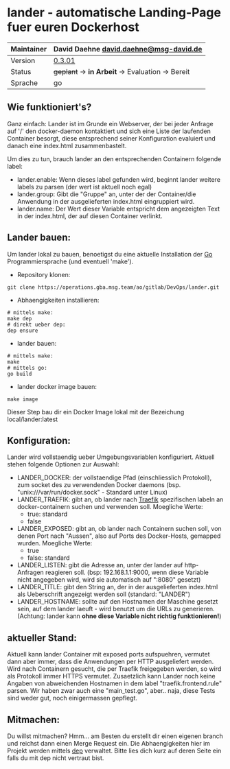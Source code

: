 # lander - automatische Landing-Page fuer euren Dockerhost

|Maintainer| David Daehne <david.daehne@msg-david.de>|
|---|---|
|Version|[0.3.01](https://operations.gba.msg.team/ao/gitlab/DevOps/lander/tags)|
|Status|~~geplant~~ -> **in Arbeit** -> Evaluation -> Bereit|
|Sprache|go|

## Wie funktioniert's?
Ganz einfach: Lander ist im Grunde ein Webserver, der bei jeder Anfrage auf '/' den docker-daemon kontaktiert und sich eine Liste der laufenden Container besorgt, 
diese entsprechend seiner Konfiguration evaluiert und danach eine index.html zusammenbastelt.

Um dies zu tun, brauch lander an den entsprechenden Containern folgende label:
- lander.enable: Wenn dieses label gefunden wird, beginnt lander weitere labels zu parsen (der wert ist aktuell noch egal)
- lander.group: Gibt die "Gruppe" an, unter der der Container/die Anwendung in der ausgelieferten index.html eingruppiert wird.
- lander.name: Der Wert dieser Variable entspricht dem angezeigten Text in der index.html, der auf diesen Container verlinkt.

## Lander bauen:
Um lander lokal zu bauen, benoetigst du eine aktuelle Installation der [Go](https://golang.org) Programmiersprache (und eventuell 'make').

- Repository klonen:
```
git clone https://operations.gba.msg.team/ao/gitlab/DevOps/lander.git
```

- Abhaengigkeiten installieren:
```
# mittels make:
make dep
# direkt ueber dep:
dep ensure
```

- lander bauen:
```
# mittels make: 
make
# mittels go:
go build
```

- lander docker image bauen:
```
make image
```
Dieser Step bau dir ein Docker Image lokal mit der Bezeichung local/lander:latest

## Konfiguration:
Lander wird vollstaendig ueber Umgebungsvariablen konfiguriert. Aktuell stehen folgende Optionen zur Auswahl:

- LANDER_DOCKER: der vollstaendige Pfad (einschliesslich Protokoll), zum socket des zu verwendenden Docker daemons (bsp. "unix:///var/run/docker.sock" - Standard unter Linux)
- LANDER_TRAEFIK: gibt an, ob lander nach [Traefik](https://traefik.io/) spezifischen labeln an docker-containern suchen und verwenden soll. Moegliche Werte:
    - true: standard
    - false
- LANDER_EXPOSED: gibt an, ob lander nach Containern suchen soll, von denen Port nach "Aussen", also auf Ports des Docker-Hosts, gemapped wurden. Moegliche Werte:
    - true
    - false: standard
- LANDER_LISTEN: gibt die Adresse an, unter der lander auf http-Anfragen reagieren soll. (bsp: 192.168.1.1:9000, wenn diese Variable nicht angegeben wird, wird sie automatisch auf ":8080" gesetzt)
- LANDER_TITLE: gibt den String an, der in der ausgelieferten index.html als Ueberschrift angezeigt werden soll (standard: "LANDER")
- LANDER_HOSTNAME: sollte auf den Hostnamen der Maschine gesetzt sein, auf dem lander laeuft - wird benutzt um die URLs zu generieren. (Achtung: lander kann **ohne diese Variable nicht richtig funktionieren!**)

## aktueller Stand:
Aktuell kann lander Container mit exposed ports aufspuehren, vermutet dann aber immer, dass die Anwendungen per HTTP ausgeliefert werden. Wird nach Containern gesucht, die per Traefik freigegeben werden, so 
wird als Protokoll immer HTTPS vermutet. Zusaetzlich kann Lander noch keine Angaben von abweichenden Hostnamen in dem label "traefik.frontend.rule" parsen.
Wir haben zwar auch eine "main_test.go", aber.. naja, diese Tests sind weder gut, noch einigermassen gepflegt.

## Mitmachen:
Du willst mitmachen? Hmm... am Besten du erstellt dir einen eigenen branch und reichst dann einen Merge Request ein.
Die Abhaengigkeiten hier im Projekt werden mittels [dep](https://github.com/golang/dep) verwaltet. Bitte lies dich kurz auf deren Seite ein falls du mit dep nicht vertraut bist.
